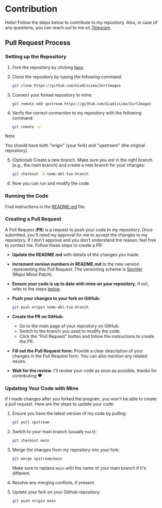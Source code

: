 # Contribution

Hello! Follow the steps below to contribute to my repository. Also, in case of any questions, you can reach out to me on [Telegram](https://t.me/Giadissima1234).

## Pull Request Process

### Setting up the Repository

1) *Fork* the repository by clicking [here](https://github.com/Giadissima1/SortImages/fork).

2) Clone the repository by typing the following command:

   ```bash
   git clone https://github.com/Giadissima/SortImages
   ```

3. Connect your forked repository to mine:

   ```
   git remote add upstream https://github.com/Giadissima/SortImages
   ```

4. Verify the correct connection to my repository with the following command:

   ```bash
   git remote -v
   ```

> [!NOTE]
>
> You should have both "origin" (your fork) and "upstream" (the original repository).
>

5. (Optional) Create a new branch. Make sure you are in the right branch (e.g., the main branch) and create a new branch for your changes:

   ```bash
   git checkout -b nome-del-tuo-branch
   ```

6. Now you can run and modify the code.

### Running the Code

Find instructions in the [README.md](README.md) file.

### Creating a Pull Request

A Pull Request (**PR**) is a request to push your code to my repository. Once submitted, you'll need my approval for me to accept the changes to my repository. If I don't approve and you don't understand the reason, feel free to contact me. Follow these steps to create a PR:

- **Update the README.md** with details of the changes you made.

- **Increment version numbers in README.md** to the new version representing this Pull Request. The versioning scheme is [SemVer](https://semver.org/) (Major.Minor.Patch).

- **Ensure your code is up to date with mine on your repository**, if not, refer to the steps [below](https://github.com/Giadissima/SortImages/blob/main/CONTRIBUTE.md#updating-your-code-with-mine).

- **Push your changes to your fork on GitHub:**

  ```bash
  git push origin nome-del-tuo-branch
  ```

- **Create the PR on GitHub:**

  - Go to the main page of your repository on GitHub.
  - Switch to the branch you used to modify the code.
  - Click the "Pull Request" button and follow the instructions to create the PR.

- **Fill out the Pull Request form:** Provide a clear description of your changes in the Pull Request form. You can also mention any related issues.

- **Wait for the review.** I'll review your code as soon as possible, thanks for contributing ❤

### Updating Your Code with Mine

If I made changes after you forked the program, you won't be able to create a pull request. Here are the steps to update your code:

1. Ensure you have the latest version of my code by pulling:

   ```bash
   git pull upstream
   ```

2. Switch to your main branch (usually `main`):

   ```bash
   git checkout main
   ```

3. Merge the changes from my repository into your fork:

   ```bash
   git merge upstream/main
   ```

   Make sure to replace `main` with the name of your main branch if it's different.

4. Resolve any merging conflicts, if present.

5. Update your fork on your GitHub repository:

   ```bash
   git push origin main
   ```